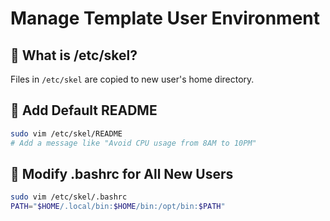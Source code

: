# Manage Template User Environment

## 🔹 What is /etc/skel?

Files in `/etc/skel` are copied to new user's home directory.

## 🔹 Add Default README

```bash
sudo vim /etc/skel/README
# Add a message like "Avoid CPU usage from 8AM to 10PM"
```

## 🔹 Modify .bashrc for All New Users

```bash
sudo vim /etc/skel/.bashrc
PATH="$HOME/.local/bin:$HOME/bin:/opt/bin:$PATH"
```